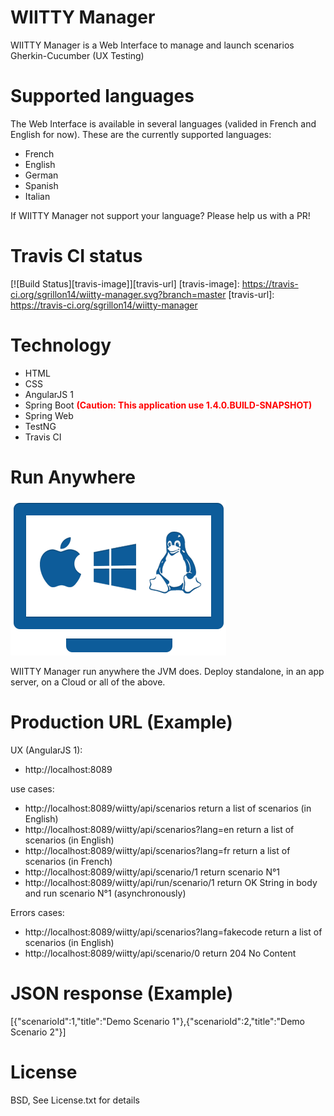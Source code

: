 # WIITTY Manager
WIITTY Manager is a Web Interface to manage and launch scenarios Gherkin-Cucumber (UX Testing)

# Supported languages

The Web Interface is available in several languages (valided in French and English for now). These are the currently supported languages:

* French
* English
* German
* Spanish
* Italian
	
If WIITTY Manager not support your language? Please help us with a PR!

# Travis CI status

[![Build Status][travis-image]][travis-url]
[travis-image]: https://travis-ci.org/sgrillon14/wiitty-manager.svg?branch=master
[travis-url]: https://travis-ci.org/sgrillon14/wiitty-manager


# Technology

* HTML
* CSS
* AngularJS 1
* Spring Boot <b style='color:red'>(Caution: This application use 1.4.0.BUILD-SNAPSHOT)</b>
* Spring Web
* TestNG
* Travis CI

# Run Anywhere
![RunAnywhere](/screenshots/plateforme.png)

WIITTY Manager run anywhere the JVM does. Deploy standalone, in an app server, on a Cloud or all of the above.

# Production URL (Example)

UX (AngularJS 1):
* http://localhost:8089


use cases:
* http://localhost:8089/wiitty/api/scenarios return a list of scenarios (in English) 
* http://localhost:8089/wiitty/api/scenarios?lang=en return a list of scenarios (in English)
* http://localhost:8089/wiitty/api/scenarios?lang=fr return a list of scenarios (in French)
* http://localhost:8089/wiitty/api/scenario/1 return scenario N°1
* http://localhost:8089/wiitty/api/run/scenario/1 return OK String in body and run scenario N°1 (asynchronously)

Errors cases:
* http://localhost:8089/wiitty/api/scenarios?lang=fakecode return a list of scenarios (in English)
* http://localhost:8089/wiitty/api/scenario/0 return 204 No Content

# JSON response (Example)
[{"scenarioId":1,"title":"Demo Scenario 1"},{"scenarioId":2,"title":"Demo Scenario 2"}]


# License

BSD, See License.txt for details
